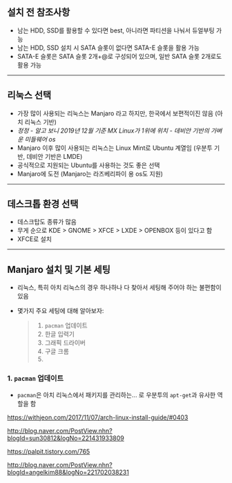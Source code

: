 ## 설치 전 참조사항

- 남는 HDD, SSD를 활용할 수 있다면 best, 아니라면 파티션을 나눠서 듀얼부팅 가능
- 남는 HDD, SSD 설치 시 SATA 슬롯이 없다면 SATA-E 슬롯을 활용 가능 
- SATA-E 슬롯은 SATA 슬롯 2개+@로 구성되어 있으며, 일반 SATA 슬롯 2개로도 활용 가능

___

## 리눅스 선택

- 가장 많이 사용되는 리눅스는 Manjaro 라고 하지만, 한국에서 보편적이진 않음 (아치 리눅스 기반)
- *정정 - 알고 보니 2019년 12월 기준 MX Linux가 1위에 위치 - 데비안 기반의 가벼운 미들웨어 os*
- Manjaro 이후 많이 사용되는 리눅스는 Linux Mint로 Ubuntu 계열임 (우분투 기반, 데비안 기반은 LMDE)
- 공식적으로 지원되는 Ubuntu를 사용하는 것도 좋은 선택
- Manjaro에 도전 (Manjaro는 라즈베리파이 용 os도 지원)

___

## 데스크톱 환경 선택

- 데스크탑도 종류가 많음
- 무게 순으로 KDE > GNOME > XFCE > LXDE > OPENBOX 등이 있다고 함
- XFCE로 설치

___
## Manjaro 설치 및 기본 세팅
- 리눅스, 특히 아치 리눅스의 경우 하나하나 다 찾아서 세팅해 주어야 하는 불편함이 있음

- 몇가지 주요 세팅에 대해 알아보자:

  > 1. `pacman` 업데이트
  > 2. 한글 입력기
  > 3. 그래픽 드라이버
  > 4. 구글 크롬
  > 5. 

### 1. `pacman` 업데이트
- `pacman`은 아치 리눅스에서 패키지를 관리하는... 로 우분투의 `apt-get`과 유사한 역할을 함





https://withjeon.com/2017/11/07/arch-linux-install-guide/#0403

http://blog.naver.com/PostView.nhn?blogId=sun30812&logNo=221431933809

 https://palpit.tistory.com/765 

 http://blog.naver.com/PostView.nhn?blogId=angelkim88&logNo=221702038231 

